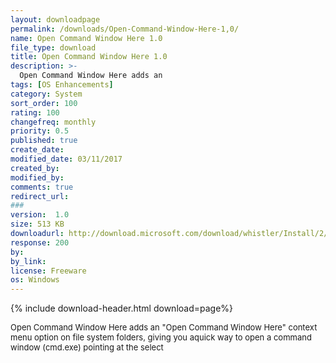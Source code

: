 ```yaml
---
layout: downloadpage
permalink: /downloads/Open-Command-Window-Here-1,0/
name: Open Command Window Here 1.0
file_type: download
title: Open Command Window Here 1.0
description: >-
  Open Command Window Here adds an
tags: [OS Enhancements]
category: System
sort_order: 100
rating: 100
changefreq: monthly
priority: 0.5
published: true
create_date:
modified_date: 03/11/2017
created_by:
modified_by:
comments: true
redirect_url:
###
version:  1.0
size: 513 KB
downloadurl: http://download.microsoft.com/download/whistler/Install/2/WXP/EN-US/CmdHerePowertoySetup.exe
response: 200
by:
by_link:
license: Freeware
os: Windows
---
```


{% include download-header.html download=page%}

<p style="fix-download-text !important">
<p><font size="2"><p>Open Command Window Here adds an "Open Command Window Here" context menu option on file system folders, giving you aquick way to open a command window (cmd.exe) pointing at the select</p></p></p>
